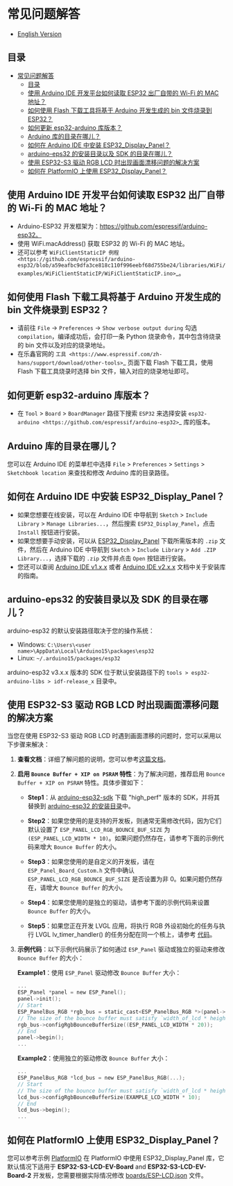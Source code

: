# 常见问题解答

* [English Version](./FAQ.md)

## 目录

- [常见问题解答](#常见问题解答)
  - [目录](#目录)
  - [使用 Arduino IDE 开发平台如何读取 ESP32 出厂自带的 Wi-Fi 的 MAC 地址？](#%E4%BD%BF%E7%94%A8-arduino-ide-%E5%BC%80%E5%8F%91%E5%B9%B3%E5%8F%B0%E5%A6%82%E4%BD%95%E8%AF%BB%E5%8F%96-esp32-%E5%87%BA%E5%8E%82%E8%87%AA%E5%B8%A6%E7%9A%84-wi-fi-%E7%9A%84-mac-%E5%9C%B0%E5%9D%80)
  - [如何使用 Flash 下载工具将基于 Arduino 开发生成的 bin 文件烧录到 ESP32？](#%E5%A6%82%E4%BD%95%E4%BD%BF%E7%94%A8-flash-%E4%B8%8B%E8%BD%BD%E5%B7%A5%E5%85%B7%E5%B0%86%E5%9F%BA%E4%BA%8E-arduino-%E5%BC%80%E5%8F%91%E7%94%9F%E6%88%90%E7%9A%84-bin-%E6%96%87%E4%BB%B6%E7%83%A7%E5%BD%95%E5%88%B0-esp32
)
  - [如何更新 esp32-arduino 库版本？](#%E5%A6%82%E4%BD%95%E6%9B%B4%E6%96%B0-esp32-arduino-%E5%BA%93%E7%89%88%E6%9C%AC)
  - [Arduino 库的目录在哪儿？](#arduino-库的目录在哪儿)
  - [如何在 Arduino IDE 中安装 ESP32\_Display\_Panel？](#如何在-arduino-ide-中安装-esp32_display_panel)
  - [arduino-eps32 的安装目录以及 SDK 的目录在哪儿？](#arduino-eps32-的安装目录以及-sdk-的目录在哪儿)
  - [使用 ESP32-S3 驱动 RGB LCD 时出现画面漂移问题的解决方案](#使用-esp32-s3-驱动-rgb-lcd-时出现画面漂移问题的解决方案)
  - [如何在 PlatformIO 上使用 ESP32\_Display\_Panel？](#如何在-platformio-上使用-esp32_display_panel)
 
## 使用 Arduino IDE 开发平台如何读取 ESP32 出厂自带的 Wi-Fi 的 MAC 地址？

  - Arduino-ESP32 开发框架为：https://github.com/espressif/arduino-esp32。
  - 使用 WiFi.macAddress() 获取 ESP32 的 Wi-Fi 的 MAC 地址。
  - 还可以参考 `WiFiClientStaticIP 例程 <https://github.com/espressif/arduino-esp32/blob/a59eafbc9dfa3ce818c110f996eebf68d755be24/libraries/WiFi/examples/WiFiClientStaticIP/WiFiClientStaticIP.ino>`_。


## 如何使用 Flash 下载工具将基于 Arduino 开发生成的 bin 文件烧录到 ESP32？

  - 请前往 ``File`` -> ``Preferences`` -> ``Show verbose output during`` 勾选 ``compilation``，编译成功后，会打印一条 Python 烧录命令，其中包含待烧录的 bin 文件以及对应的烧录地址。
  - 在乐鑫官网的 `工具 <https://www.espressif.com/zh-hans/support/download/other-tools>`_ 页面下载 Flash 下载工具，使用 Flash 下载工具烧录时选择 bin 文件，输入对应的烧录地址即可。


## 如何更新 esp32-arduino 库版本？

  - 在 ``Tool`` > ``Board`` > ``BoardManager`` 路径下搜索 ``ESP32`` 来选择安装 `esp32-arduino <https://github.com/espressif/arduino-esp32>`_ 库的版本。

## Arduino 库的目录在哪儿？

您可以在 Arduino IDE 的菜单栏中选择 `File` > `Preferences` > `Settings` > `Sketchbook location` 来查找和修改 Arduino 库的目录路径。

## 如何在 Arduino IDE 中安装 ESP32_Display_Panel？

- 如果您想要在线安装，可以在 Arduino IDE 中导航到 `Sketch` > `Include Library` > `Manage Libraries...`，然后搜索 `ESP32_Display_Panel`，点击 `Install` 按钮进行安装。
- 如果您想要手动安装，可以从 [ESP32_Display_Panel](https://github.com/esp-arduino-libs/ESP32_Display_Panel) 下载所需版本的 `.zip` 文件，然后在 Arduino IDE 中导航到 `Sketch` > `Include Library` > `Add .ZIP Library...`，选择下载的 `.zip` 文件并点击 `Open` 按钮进行安装。
- 您还可以查阅 [Arduino IDE v1.x.x](https://docs.arduino.cc/software/ide-v1/tutorials/installing-libraries) 或者 [Arduino IDE v2.x.x](https://docs.arduino.cc/software/ide-v2/tutorials/ide-v2-installing-a-library) 文档中关于安装库的指南。

## arduino-eps32 的安装目录以及 SDK 的目录在哪儿？

arduino-esp32 的默认安装路径取决于您的操作系统：

- Windows: `C:\Users\<user name>\AppData\Local\Arduino15\packages\esp32`
- Linux: `~/.arduino15/packages/esp32`

arduino-esp32 v3.x.x 版本的 SDK 位于默认安装路径下的 `tools > esp32-arduino-libs > idf-release_x` 目录中。

## 使用 ESP32-S3 驱动 RGB LCD 时出现画面漂移问题的解决方案

当您在使用 ESP32-S3 驱动 RGB LCD 时遇到画面漂移的问题时，您可以采用以下步骤来解决：

1. **查看文档**：详细了解问题的说明，您可以参考[这篇文档](https://docs.espressif.com/projects/esp-faq/zh_CN/latest/software-framework/peripherals/lcd.html#esp32-s3-rgb-lcd)。

2. **启用 `Bounce Buffer + XIP on PSRAM` 特性**：为了解决问题，推荐启用 `Bounce Buffer + XIP on PSRAM` 特性。具体步骤如下：

   - **Step1**：从 [arduino-esp32-sdk](https://github.com/esp-arduino-libs/arduino-esp32-sdk) 下载 "high_perf" 版本的 SDK，并将其替换到 [arduino-esp32 的安装目录](#arduino-eps32-的安装目录以及-sdk-的目录在哪儿)中。

   - **Step2**：如果您使用的是支持的开发板，则通常无需修改代码，因为它们默认设置了 `ESP_PANEL_LCD_RGB_BOUNCE_BUF_SIZE` 为 `(ESP_PANEL_LCD_WIDTH * 10)`。如果问题仍然存在，请参考下面的示例代码来增大 `Bounce Buffer` 的大小。

   - **Step3**：如果您使用的是自定义的开发板，请在 `ESP_Panel_Board_Custom.h` 文件中确认 `ESP_PANEL_LCD_RGB_BOUNCE_BUF_SIZE` 是否设置为非 0。如果问题仍然存在，请增大 `Bounce Buffer` 的大小。

   - **Step4**：如果您使用的是独立的驱动，请参考下面的示例代码来设置 `Bounce Buffer` 的大小。

   - **Step5**：如果您正在开发 LVGL 应用，将执行 RGB 外设初始化的任务与执行 LVGL lv_timer_handler() 的任务分配在同一个核上，请参考 [代码](../examples/LVGL/v8/Porting/lvgl_port_v8.h#L53)。

3. **示例代码**：以下示例代码展示了如何通过 `ESP_Panel` 驱动或独立的驱动来修改 `Bounce Buffer` 的大小：

   **Example1**：使用 `ESP_Panel` 驱动修改 `Bounce Buffer` 大小：

    ```c
    ...
    ESP_Panel *panel = new ESP_Panel();
    panel->init();
    // Start
    ESP_PanelBus_RGB *rgb_bus = static_cast<ESP_PanelBus_RGB *>(panel->getLcd()->getBus());
    // The size of the bounce buffer must satisfy `width_of_lcd * height_of_lcd = size_of_buffer * N`, where N is an even number.
    rgb_bus->configRgbBounceBufferSize((ESP_PANEL_LCD_WIDTH * 20));
    // End
    panel->begin();
    ...
    ```

   **Example2**：使用独立的驱动修改 `Bounce Buffer` 大小：

    ```c
    ...
    ESP_PanelBus_RGB *lcd_bus = new ESP_PanelBus_RGB(...);
    // Start
    // The size of the bounce buffer must satisfy `width_of_lcd * height_of_lcd = size_of_buffer * N`, where N is an even number.
    lcd_bus->configRgbBounceBufferSize(EXAMPLE_LCD_WIDTH * 10);
    // End
    lcd_bus->begin();
    ...
    ```

## 如何在 PlatformIO 上使用 ESP32_Display_Panel？

您可以参考示例 [PlatformIO](../examples/PlatformIO/) 在 PlatformIO 中使用 ESP32_Display_Panel 库，它默认情况下适用于 **ESP32-S3-LCD-EV-Board** and **ESP32-S3-LCD-EV-Board-2** 开发板，您需要根据实际情况修改 [boards/ESP-LCD.json](../examples/PlatformIO/boards/ESP-LCD.json) 文件。
